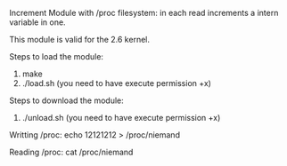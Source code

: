 Increment Module with /proc filesystem: in each read increments a intern variable in one.

This module is valid for the 2.6 kernel.

Steps to load the module:

  1. make
  2. ./load.sh (you need to have execute permission +x)

Steps to download the module:

  1. ./unload.sh (you need to have execute permission +x)

Writting /proc:
  echo 12121212 > /proc/niemand
  
Reading /proc:
  cat /proc/niemand
